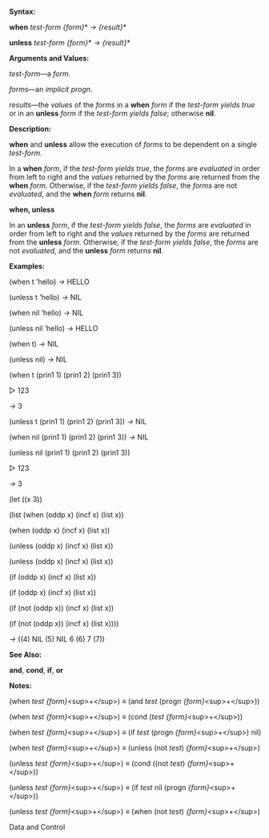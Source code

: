  

**Syntax:** 

**when** *test-form &#123;form&#125;*\* *→ &#123;result&#125;*\* 

**unless** *test-form &#123;form&#125;*\* *→ &#123;result&#125;*\* 

**Arguments and Values:** 

*test-form*—a *form*. 

*forms*—an *implicit progn*. 

*results*—the *values* of the *forms* in a **when** *form* if the *test-form yields true* or in an **unless** *form* if the *test-form yields false*; otherwise **nil**. 

**Description:** 

**when** and **unless** allow the execution of *forms* to be dependent on a single *test-form*. 

In a **when** *form*, if the *test-form yields true*, the *forms* are *evaluated* in order from left to right and the *values* returned by the *forms* are returned from the **when** *form*. Otherwise, if the *test-form yields false*, the *forms* are not *evaluated*, and the **when** *form* returns **nil**. 







**when, unless** 

In an **unless** *form*, if the *test-form yields false*, the *forms* are *evaluated* in order from left to right and the *values* returned by the *forms* are returned from the **unless** *form*. Otherwise, if the *test-form yields false*, the *forms* are not *evaluated*, and the **unless** *form* returns **nil**. 

**Examples:** 

(when t ’hello) *→* HELLO 

(unless t ’hello) *→* NIL 

(when nil ’hello) *→* NIL 

(unless nil ’hello) *→* HELLO 

(when t) *→* NIL 

(unless nil) *→* NIL 

(when t (prin1 1) (prin1 2) (prin1 3)) 

&#9655; 123 

*→* 3 

(unless t (prin1 1) (prin1 2) (prin1 3)) *→* NIL 

(when nil (prin1 1) (prin1 2) (prin1 3)) *→* NIL 

(unless nil (prin1 1) (prin1 2) (prin1 3)) 

&#9655; 123 

*→* 3 

(let ((x 3)) 

(list (when (oddp x) (incf x) (list x)) 

(when (oddp x) (incf x) (list x)) 

(unless (oddp x) (incf x) (list x)) 

(unless (oddp x) (incf x) (list x)) 

(if (oddp x) (incf x) (list x)) 

(if (oddp x) (incf x) (list x)) 

(if (not (oddp x)) (incf x) (list x)) 

(if (not (oddp x)) (incf x) (list x)))) 

*→* ((4) NIL (5) NIL 6 (6) 7 (7)) 

**See Also:** 

**and**, **cond**, **if**, **or** 

**Notes:** 

(when *test &#123;form&#125;*&#60;sup&#62;+&#60;/sup&#62;) *≡* (and *test* (progn *&#123;form&#125;*&#60;sup&#62;+&#60;/sup&#62;)) 

(when *test &#123;form&#125;*&#60;sup&#62;+&#60;/sup&#62;) *≡* (cond (*test &#123;form&#125;*&#60;sup&#62;+&#60;/sup&#62;)) 

(when *test &#123;form&#125;*&#60;sup&#62;+&#60;/sup&#62;) *≡* (if *test* (progn *&#123;form&#125;*&#60;sup&#62;+&#60;/sup&#62;) nil) 

(when *test &#123;form&#125;*&#60;sup&#62;+&#60;/sup&#62;) *≡* (unless (not *test*) *&#123;form&#125;*&#60;sup&#62;+&#60;/sup&#62;) 

(unless *test &#123;form&#125;*&#60;sup&#62;+&#60;/sup&#62;) *≡* (cond ((not *test*) *&#123;form&#125;*&#60;sup&#62;+&#60;/sup&#62;)) 

(unless *test &#123;form&#125;*&#60;sup&#62;+&#60;/sup&#62;) *≡* (if *test* nil (progn *&#123;form&#125;*&#60;sup&#62;+&#60;/sup&#62;)) 

(unless *test &#123;form&#125;*&#60;sup&#62;+&#60;/sup&#62;) *≡* (when (not *test*) *&#123;form&#125;*&#60;sup&#62;+&#60;/sup&#62;) 

Data and Control 





